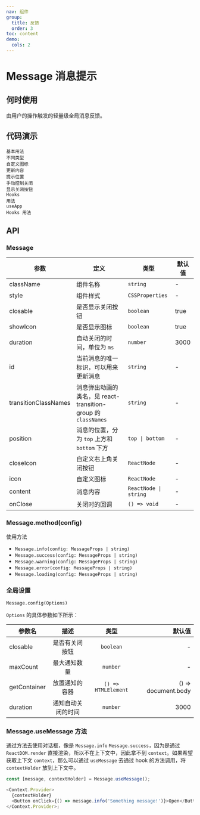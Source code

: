 ```yaml
---
nav: 组件
group:
  title: 反馈
  order: 3
toc: content
demo:
  cols: 2
---
```


# Message 消息提示

## 何时使用

由用户的操作触发的轻量级全局消息反馈。

## 代码演示

<code src="../../packages/ui/examples/message/basic.tsx">基本用法</code>  
<code src="../../packages/ui/examples/message/type.tsx" description="全局提示有 4 种不同的类型，分别为：info, success, warning, error。">不同类型</code>  
<code src="../../packages/ui/examples/message/icon.tsx" description="设置 `icon` 来自定义图标。">自定义图标</code>  
<code src="../../packages/ui/examples/message/update.tsx" description="通过指定 id，可以更新已经存在的消息提示。">更新内容</code>  
<code src="../../packages/ui/examples/message/position.tsx" description="通过 `position` 修改消息提示位置，提示有 2 种不同的弹出位置，分别为顶部和底部。">提示位置</code>  
<code src="../../packages/ui/examples/message/close.tsx" description="`Message.xxx()` 会返回一个函数，调用此函数能手动关闭通知。">手动控制关闭</code>  
<code src="../../packages/ui/examples/message/closable.tsx" description="设置 `closable` 来显示关闭按钮，支持自定义关闭按钮。">显示关闭按钮</code>  
<code src="../../packages/ui/examples/message/hooks.tsx" description="手动植入 contextHolder 挂载，无法消费 context 上下文。">Hooks 用法</code>  
<code src="../../packages/ui/examples/message/app.tsx" description="推荐使用 [App 包裹](/ui/app) 组件来提供可消费 React context 的 Message.xxx 的静态方法，可以简化 useMessage 等方法需要手动植入 contextHolder 的问题。">useApp Hooks 用法</code>

## API

### Message

| **参数** | **定义** | **类型** | **默认值** |
| --- | --- | --- | --- |
| className | 组件名称 | `string` | - |
| style | 组件样式 | `CSSProperties` | - |
| closable | 是否显示关闭按钮 | `boolean` | true |
| showIcon | 是否显示图标 | `boolean` | true |
| duration | 自动关闭的时间，单位为 `ms` | `number` | 3000 |
| id | 当前消息的唯一标识，可以用来更新消息 | `string` | - |
| transitionClassNames | 消息弹出动画的类名，见 react-transition-group 的 `classNames` | `string` | - |
| position | 消息的位置，分为 `top` 上方和 `bottom` 下方 | `top \| bottom` | - |
| closeIcon | 自定义右上角关闭按钮 | `ReactNode` | - |
| icon | 自定义图标 | `ReactNode` | - |
| content | 消息内容 | `ReactNode \| string` | - |
| onClose | 关闭时的回调 | `() => void` | - |

### Message.method(config)

使用方法

- `Message.info(config: MessageProps | string)`
- `Message.success(config: MessageProps | string)`
- `Message.warning(config: MessageProps | string)`
- `Message.error(config: MessageProps | string)`
- `Message.loading(config: MessageProps | string)`

### 全局设置

`Message.config(Options)`

`Options` 的具体参数如下所示：

| 参数名       |        描述        |        类型         |              默认值 |
| ------------ | :----------------: | :-----------------: | ------------------: |
| closable     |   是否有关闭按钮   |      `boolean`      |                   - |
| maxCount     |    最大通知数量    |      `number`       |                   - |
| getContainer |   放置通知的容器   | `() => HTMLElement` | () => document.body |
| duration     | 通知自动关闭的时间 |      `number`       |                3000 |

### Message.useMessage 方法

通过方法去使用对话框，像是 `Message.info` `Message.success`，因为是通过 `ReactDOM.render` 直接渲染，所以不在上下文中，因此拿不到 `context`。如果希望获取上下文 `context`，那么可以通过 `useMessage` 去通过 hook 的方法调用，将 `contextHolder` 放到上下文中。

```js
const [message, contextHolder] = Message.useMessage();

<Context.Provider>
  {contextHolder}
  <Button onClick={() => message.info('Something message!')}>Open</Button>
</Context.Provider>;
```
